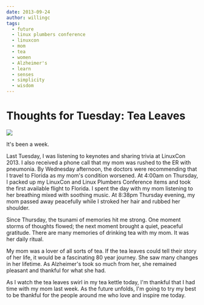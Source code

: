 ```yaml
---
date: 2013-09-24
author: willingc
tags:
  - future
  - linux plumbers conference
  - linuxcon
  - mom
  - tea
  - women
  - Alzheimer's
  - learn
  - senses
  - simplicity
  - wisdom
---
```


# Thoughts for Tuesday: Tea Leaves

![](/images/2013/09/sand-crane-300x225.jpg)

It's been a week.

Last Tuesday, I was listening to keynotes and sharing trivia at LinuxCon 2013.
I also received a phone call that my mom was rushed to the ER with pneumonia.
By Wednesday afternoon, the doctors were recommending that I travel to Florida
as my mom's condition worsened. At 4:00am on Thursday, I packed up my
LinuxCon and Linux Plumbers Conference items and took the first available
flight to Florida. I spent the day with my mom listening to her breathing
mixed with soothing music. At 8:38pm Thursday evening, my mom passed away
peacefully while I stroked her hair and rubbed her shoulder.

Since Thursday, the tsunami of memories hit me strong. One moment storms of
thoughts flowed; the next moment brought a quiet, peaceful gratitude. There
are many memories of drinking tea with my mom. It was her daily ritual.

My mom was a lover of all sorts of tea. If the tea leaves could tell their
story of her life, it would be a fascinating 80 year journey. She saw many
changes in her lifetime. As Alzheimer's took so much from her, she remained
pleasant and thankful for what she had.

As I watch the tea leaves swirl in my tea kettle today, I'm thankful that I
had time with my mom last week. As the future unfolds, I'm going to try my
best to be thankful for the people around me who love and inspire me today.
